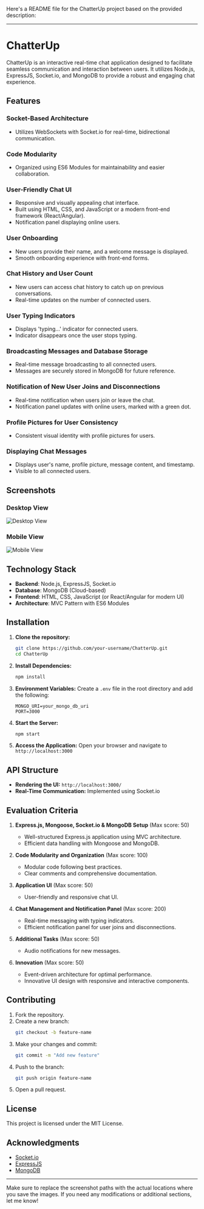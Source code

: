 Here's a README file for the ChatterUp project based on the provided description:

---

# ChatterUp

ChatterUp is an interactive real-time chat application designed to facilitate seamless communication and interaction between users. It utilizes Node.js, ExpressJS, Socket.io, and MongoDB to provide a robust and engaging chat experience.

## Features

### Socket-Based Architecture
- Utilizes WebSockets with Socket.io for real-time, bidirectional communication.

### Code Modularity
- Organized using ES6 Modules for maintainability and easier collaboration.

### User-Friendly Chat UI
- Responsive and visually appealing chat interface.
- Built using HTML, CSS, and JavaScript or a modern front-end framework (React/Angular).
- Notification panel displaying online users.

### User Onboarding
- New users provide their name, and a welcome message is displayed.
- Smooth onboarding experience with front-end forms.

### Chat History and User Count
- New users can access chat history to catch up on previous conversations.
- Real-time updates on the number of connected users.

### User Typing Indicators
- Displays 'typing...' indicator for connected users.
- Indicator disappears once the user stops typing.

### Broadcasting Messages and Database Storage
- Real-time message broadcasting to all connected users.
- Messages are securely stored in MongoDB for future reference.

### Notification of New User Joins and Disconnections
- Real-time notification when users join or leave the chat.
- Notification panel updates with online users, marked with a green dot.

### Profile Pictures for User Consistency
- Consistent visual identity with profile pictures for users.

### Displaying Chat Messages
- Displays user's name, profile picture, message content, and timestamp.
- Visible to all connected users.

## Screenshots

### Desktop View
![Desktop View](./path/to/desktop_screenshot.png)

### Mobile View
![Mobile View](./path/to/mobile_screenshot.png)

## Technology Stack

- **Backend**: Node.js, ExpressJS, Socket.io
- **Database**: MongoDB (Cloud-based)
- **Frontend**: HTML, CSS, JavaScript (or React/Angular for modern UI)
- **Architecture**: MVC Pattern with ES6 Modules

## Installation

1. **Clone the repository:**
   ```bash
   git clone https://github.com/your-username/ChatterUp.git
   cd ChatterUp
   ```

2. **Install Dependencies:**
   ```bash
   npm install
   ```

3. **Environment Variables:**
   Create a `.env` file in the root directory and add the following:
   ```env
   MONGO_URI=your_mongo_db_uri
   PORT=3000
   ```

4. **Start the Server:**
   ```bash
   npm start
   ```

5. **Access the Application:**
   Open your browser and navigate to `http://localhost:3000`

## API Structure

- **Rendering the UI:** `http://localhost:3000/`
- **Real-Time Communication:** Implemented using Socket.io

## Evaluation Criteria

1. **Express.js, Mongoose, Socket.io & MongoDB Setup** (Max score: 50)
   - Well-structured Express.js application using MVC architecture.
   - Efficient data handling with Mongoose and MongoDB.
  
2. **Code Modularity and Organization** (Max score: 100)
   - Modular code following best practices.
   - Clear comments and comprehensive documentation.
  
3. **Application UI** (Max score: 50)
   - User-friendly and responsive chat UI.
  
4. **Chat Management and Notification Panel** (Max score: 200)
   - Real-time messaging with typing indicators.
   - Efficient notification panel for user joins and disconnections.
  
5. **Additional Tasks** (Max score: 50)
   - Audio notifications for new messages.
  
6. **Innovation** (Max score: 50)
   - Event-driven architecture for optimal performance.
   - Innovative UI design with responsive and interactive components.

## Contributing

1. Fork the repository.
2. Create a new branch:
   ```bash
   git checkout -b feature-name
   ```
3. Make your changes and commit:
   ```bash
   git commit -m "Add new feature"
   ```
4. Push to the branch:
   ```bash
   git push origin feature-name
   ```
5. Open a pull request.

## License

This project is licensed under the MIT License.

## Acknowledgments

- [Socket.io](https://socket.io/)
- [ExpressJS](https://expressjs.com/)
- [MongoDB](https://www.mongodb.com/)

---

Make sure to replace the screenshot paths with the actual locations where you save the images. If you need any modifications or additional sections, let me know!